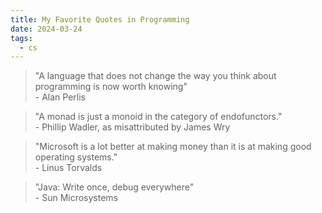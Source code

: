 ```yaml
---
title: My Favorite Quotes in Programming
date: 2024-03-24
tags:
  - cs
---
```


> "A language that does not change the way you think about programming is now worth knowing" \
> \- Alan Perlis

> "A monad is just a monoid in the category of endofunctors." \
> \- Phillip Wadler, as misattributed by James Wry

> "Microsoft is a lot better at making money than it is at making good operating systems." \
> \- Linus Torvalds

> "Java: Write once, debug everywhere" \
> \- Sun Microsystems
